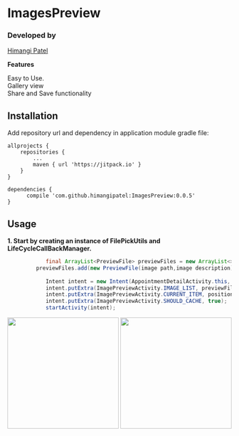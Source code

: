 # ImagesPreview

### Developed by
[Himangi Patel](https://www.github.com/himangipatel)


**Features**

Easy to Use. <br>
Gallery view <br>
Share and Save functionality

## Installation

Add repository url and dependency in application module gradle file:

	allprojects {
		repositories {
			...
			maven { url 'https://jitpack.io' }
		}
	}
  
  	dependencies {
	      compile 'com.github.himangipatel:ImagesPreview:0.0.5'
	}

## Usage
**1. Start by creating an instance of FilePickUtils and LifeCycleCallBackManager.**

```java
            final ArrayList<PreviewFile> previewFiles = new ArrayList<>();
	     previewFiles.add(new PreviewFile(image path,image description));
	     
            Intent intent = new Intent(AppointmentDetailActivity.this, ImagePreviewActivity.class);
            intent.putExtra(ImagePreviewActivity.IMAGE_LIST, previewFiles);
            intent.putExtra(ImagePreviewActivity.CURRENT_ITEM, position);
            intent.putExtra(ImagePreviewActivity.SHOULD_CACHE, true);
            startActivity(intent);
 ```
 
<p align="center">
  <img src="https://github.com/himangipatel/ImagesPreview/blob/master/device-2018-04-20-125529.png" width="250"/>
  <img src="https://github.com/himangipatel/ImagesPreview/blob/master/device-2018-04-20-125603.png" width="250"/>
</p>
